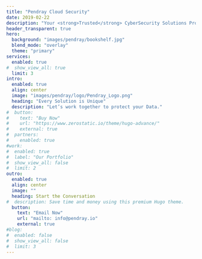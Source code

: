 ```yaml
---
title: "Pendray Cloud Security"
date: 2019-02-22
description: "Your <strong>Trusted</strong> CyberSecurity Solutions Provider"
header_transparent: true
hero:
  background: "images/pendray/bookshelf.jpg"
  blend_mode: "overlay"
  theme: "primary"
services:
  enabled: true
#  show_view_all: true
  limit: 3
intro:
  enabled: true
  align: center
  image: "images/pendray/logo/Pendray_Logo.png"
  heading: "Every Solution is Unique"
  description: "Let’s work together to protect your Data."
#  button:
#    text: "Buy Now"
#    url: "https://www.zerostatic.io/theme/hugo-advance/"
#    external: true
#  partners:
#    enabled: true
#work:
#  enabled: true
#  label: "Our Portfolio"
#  show_view_all: false
#  limit: 2
outro:
  enabled: true
  align: center
  image: ""
  heading: Start the Conversation
#  description: Save time and money using this premium Hugo theme.
  button:
    text: "Email Now"
    url: "mailto: info@pendray.io"
    external: true
#blog:
#  enabled: false
#  show_view_all: false
#  limit: 3
---
```


